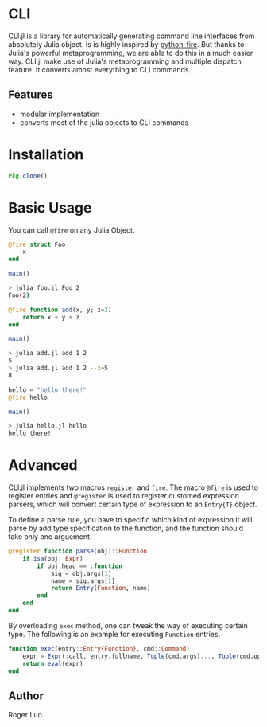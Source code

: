 # CLI

CLI.jl is a library for automatically generating command line interfaces from 
absolutely Julia object. Is is highly inspired by [python-fire](https://github.com/google/python-fire). But thanks to Julia's powerful metaprogramming, we are able to do this in a much easier way. CLI.jl make use of Julia's metaprogramming and multiple dispatch feature. It converts amost everything to CLI commands.

## Features

- modular implementation
- converts most of the julia objects to CLI commands

# Installation

```julia
Pkg.clone()
```

# Basic Usage

You can call `@fire` on any Julia Object.

```julia
@fire struct Foo
    x
end

main()
```

```bash
> julia foo.jl Foo 2
Foo(2)
```

```julia
@fire function add(x, y; z=2)
    return x + y + z
end

main()
```

```bash
> julia add.jl add 1 2
5
> julia add.jl add 1 2 --z=5
8
```

```julia
hello = "hello there!"
@fire hello

main()
```

```bash
> julia hello.jl hello
hello there!
```

# Advanced

CLI.jl implements two macros `register` and `fire`. The macro `@fire` is used to register entries and `@register` is used to register customed expression parsers, which will convert certain type of expression to an `Entry{T}` object.

To define a parse rule, you have to specific which kind of expression it will parse by add type specification to the function, and the function should take only one arguement.

```julia
@register function parse(obj)::Function
    if isa(obj, Expr)
        if obj.head == :function
            sig = obj.args[1]
            name = sig.args[1]
            return Entry(Function, name)
        end
    end
end
```

By overloading `exec` method, one can tweak the way of executing certain type. The following is an example for executing `Function` entries.

```julia
function exec(entry::Entry{Function}, cmd::Command)
    expr = Expr(:call, entry.fullname, Tuple(cmd.args)..., Tuple(cmd.options)...)
    return eval(expr)
end
```

## Author

Roger Luo